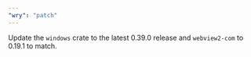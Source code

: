 ```yaml
---
"wry": "patch"
---
```


Update the `windows` crate to the latest 0.39.0 release and `webview2-com` to 0.19.1 to match.